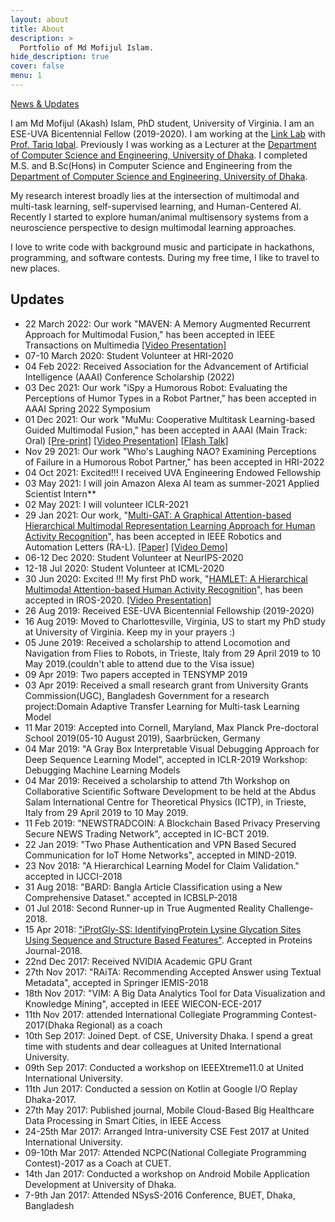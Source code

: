 ```yaml
---
layout: about
title: About
description: >
  Portfolio of Md Mofijul Islam.
hide_description: true
cover: false
menu: 1
---
```

[News & Updates](#updates)

I am Md Mofijul (Akash) Islam, PhD student, University of Virginia. I am an ESE-UVA Bicentennial Fellow (2019-2020). I am working at the [Link Lab](https://engineering.virginia.edu/link-lab-0) with [Prof. Tariq Iqbal](http://www.tiqbal.com/). Previously I was working as a Lecturer at the [Department of Computer Science and Engineering, University of Dhaka](http://cse.du.ac.bd/). I completed M.S. and B.Sc(Hons) in Computer Science and Engineering from the [Department of Computer Science and Engineering, University of Dhaka](http://cse.du.ac.bd/).

My research interest broadly lies at the intersection of multimodal and multi-task learning, self-supervised learning, and Human-Centered AI. Recently I started to explore human/animal multisensory systems from a neuroscience perspective to design multimodal learning approaches.

I love to write code with background music and participate in hackathons, programming, and software contests. During my free time, I like to travel to new places.

<!---
## Research interest
* Machine Learning
* Interpretable Machine Learning
* Optimization and Graph Theory
* Big data and Mobile Cloud Computing
* Mobile Application Development
-->

## Updates
* 22 March 2022: Our work "MAVEN: A Memory Augmented Recurrent Approach for Multimodal Fusion," has been accepted in IEEE Transactions on Multimedia [[Video Presentation]](https://youtu.be/NLyVePqaXSg)
* 07-10 March 2020: Student Volunteer at HRI-2020
* 04 Feb 2022: Received Association for the Advancement of Artificial Intelligence (AAAI) Conference Scholarship (2022)
* 03 Dec 2021: Our work "iSpy a Humorous Robot: Evaluating the Perceptions of Humor Types in a Robot Partner," has been accepted in AAAI Spring 2022 Symposium
* 01 Dec 2021: Our work "MuMu: Cooperative Multitask Learning-based Guided Multimodal Fusion," has been accepted in AAAI (Main Track: Oral) [[Pre-print]](https://github.com/mmiakashs/mmiakashs.github.io/blob/master/assets/Mofijul_AAAI_2022_MuMu_Preprint.pdf) [[Video Presentation]](https://recorder-v3.slideslive.com/?share=59838&s=ee1395b9-974b-4597-b22c-d2c071b1496d) [[Flash Talk]](https://recorder-v3.slideslive.com/?share=59840&s=a3ef2807-65a2-4d0e-9bf8-b46d3c6bc66c)
* Nov 29 2021: Our work "Who's Laughing NAO? Examining Perceptions of Failure in a Humorous Robot Partner," has been accepted in HRI-2022
* 04 Oct 2021: Excited!!! I received UVA Engineering Endowed Fellowship
* 03 May 2021: I will join Amazon Alexa AI team as summer-2021 Applied Scientist Intern**
* 02 May 2021: I will volunteer ICLR-2021
* 29 Jan 2021: Our work, "[Multi-GAT: A Graphical Attention-based Hierarchical Multimodal Representation Learning Approach for Human Activity Recognition](https://ieeexplore.ieee.org/document/9354900)", has been accepted in IEEE Robotics and Automation Letters (RA-L). [[Paper]](https://ieeexplore.ieee.org/document/9354900) [[Video Demo]](https://youtu.be/Bsbn4pN6Oo4)
* 06-12 Dec 2020: Student Volunteer at NeurIPS-2020
* 12-18 Jul 2020: Student Volunteer at ICML-2020
* 30 Jun 2020: Excited !!! My first PhD work, "[HAMLET: A Hierarchical Multimodal Attention-based Human Activity Recognition](https://ieeexplore.ieee.org/document/9340987)", has been accepted in IROS-2020. [[Video Presentation]](https://youtu.be/BZ7vmwNczSs)
* 26 Aug 2019: Received ESE-UVA Bicentennial Fellowship (2019-2020)
* 16 Aug 2019: Moved to Charlottesville, Virginia, US to start my PhD study at University of Virginia. Keep my in your prayers :)
* 05 June 2019: Received a scholarship to attend Locomotion and Navigation from Flies to Robots, in Trieste, Italy from 29 April 2019 to 10 May 2019.(couldn't able to attend due to the Visa issue)
* 09 Apr 2019: Two papers accepted in TENSYMP 2019
* 03 Apr 2019: Received a small research grant from University Grants Commission(UGC), Bangladesh Government for a research project:Domain Adaptive Transfer Learning for Multi-task Learning Model
* 11 Mar 2019: Accepted into Cornell, Maryland, Max Planck Pre-doctoral School 2019(05-10 August 2019), Saarbrücken, Germany
* 04 Mar 2019: "A Gray Box Interpretable Visual Debugging Approach for Deep Sequence Learning Model", accepted in ICLR-2019 Workshop: Debugging Machine Learning Models
* 04 Mar 2019: Received a scholarship to attend 7th Workshop on Collaborative Scientific Software Development to be held at the Abdus Salam International Centre for Theoretical Physics (ICTP), in Trieste, Italy from 29 April 2019 to 10 May 2019.
* 11 Feb 2019: "NEWSTRADCOIN: A Blockchain Based Privacy Preserving Secure NEWS Trading Network", accepted in IC-BCT 2019.
* 22 Jan 2019: "Two Phase Authentication and VPN Based Secured Communication for IoT Home Networks", accepted in MIND-2019.
* 23 Nov 2018: "A Hierarchical Learning Model for Claim Validation." accepted in IJCCI-2018
* 31 Aug 2018: "BARD: Bangla Article Classification using a New Comprehensive Dataset." accepted in ICBSLP-2018
* 01 Jul 2018: Second Runner-up in True Augmented Reality Challenge-2018.
* 15 Apr 2018: ["iProtGly-SS: IdentifyingProtein Lysine Glycation Sites Using Sequence and Structure Based Features"](https://www.ncbi.nlm.nih.gov/pubmed/29675975). Accepted in Proteins Journal-2018.
* 22nd Dec 2017: Received NVIDIA Academic GPU Grant
* 27th Nov 2017: "RAiTA: Recommending Accepted Answer using Textual Metadata", accepted in Springer IEMIS-2018
* 18th Nov 2017: "VIM: A Big Data Analytics Tool for Data Visualization and Knowledge Mining", accepted in IEEE WIECON-ECE-2017
* 11th Nov 2017: attended International Collegiate Programming Contest-2017(Dhaka Regional) as a coach
* 10th Sep 2017: Joined Dept. of CSE, University Dhaka. I spend a great time with students and dear colleagues at United International University.
* 09th Sep 2017: Conducted a workshop on IEEEXtreme11.0 at United International University.
* 11th Jun 2017: Conducted a session on Kotlin at Google I/O Replay Dhaka-2017.
* 27th May 2017: Published journal, Mobile Cloud-Based Big Healthcare Data Processing in Smart Cities, in IEEE Access
* 24-25th Mar 2017: Arranged Intra-university CSE Fest 2017 at United International University.
* 09-10th Mar 2017: Attended NCPC(National Collegiate Programming Contest)-2017 as a Coach at CUET.
* 14th Jan 2017: Conducted a workshop on Android Mobile Application Development at University of Dhaka.
* 7-9th Jan 2017: Attended NSysS-2016 Conference, BUET, Dhaka, Bangladesh

